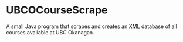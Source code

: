 # UBCOCourseScrape
A small Java program that scrapes and creates an XML database of all courses available at UBC Okanagan.
